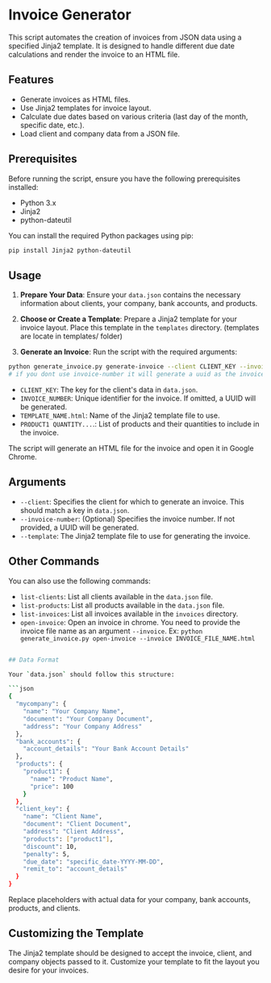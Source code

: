 # Invoice Generator

This script automates the creation of invoices from JSON data using a specified Jinja2 template. It is designed to handle different due date calculations and render the invoice to an HTML file.

## Features

- Generate invoices as HTML files.
- Use Jinja2 templates for invoice layout.
- Calculate due dates based on various criteria (last day of the month, specific date, etc.).
- Load client and company data from a JSON file.

## Prerequisites

Before running the script, ensure you have the following prerequisites installed:

- Python 3.x
- Jinja2
- python-dateutil

You can install the required Python packages using pip:

```sh
pip install Jinja2 python-dateutil
```

## Usage

1. **Prepare Your Data**: Ensure your `data.json` contains the necessary information about clients, your company, bank accounts, and products.

2. **Choose or Create a Template**: Prepare a Jinja2 template for your invoice layout. Place this template in the `templates` directory. (templates are locate in templates/ folder)

3. **Generate an Invoice**: Run the script with the required arguments:

```sh
python generate_invoice.py generate-invoice --client CLIENT_KEY --invoice-number INVOICE_NUMBER --template TEMPLATE_NAME.html --products 'PRODUCT1 QUANTITY,PRODUCT2 QUANTITY,PRODUCT3 QUANTITY'
# if you dont use invoice-number it will generate a uuid as the invoice identifier
```

- `CLIENT_KEY`: The key for the client's data in `data.json`.
- `INVOICE_NUMBER`: Unique identifier for the invoice. If omitted, a UUID will be generated.
- `TEMPLATE_NAME.html`: Name of the Jinja2 template file to use.
- `PRODUCT1 QUANTITY...`.: List of products and their quantities to include in the invoice.

The script will generate an HTML file for the invoice and open it in Google Chrome.

## Arguments

- `--client`: Specifies the client for which to generate an invoice. This should match a key in `data.json`.
- `--invoice-number`: (Optional) Specifies the invoice number. If not provided, a UUID will be generated.
- `--template`: The Jinja2 template file to use for generating the invoice.

## Other Commands
You can also use the following commands:
- `list-clients`: List all clients available in the `data.json` file.
- `list-products`: List all products available in the `data.json` file.
- `list-invoices`: List all invoices available in the `invoices` directory.
- `open-invoice`: Open an invoice in chrome. You need to provide the invoice file name as an argument `--invoice`. Ex: `python generate_invoice.py open-invoice --invoice INVOICE_FILE_NAME.html`

```sh

## Data Format

Your `data.json` should follow this structure:

```json
{
  "mycompany": {
    "name": "Your Company Name",
    "document": "Your Company Document",
    "address": "Your Company Address"
  },
  "bank_accounts": {
    "account_details": "Your Bank Account Details"
  },
  "products": {
    "product1": {
      "name": "Product Name",
      "price": 100
    }
  },
  "client_key": {
    "name": "Client Name",
    "document": "Client Document",
    "address": "Client Address",
    "products": ["product1"],
    "discount": 10,
    "penalty": 5,
    "due_date": "specific_date-YYYY-MM-DD",
    "remit_to": "account_details"
  }
}
```

Replace placeholders with actual data for your company, bank accounts, products, and clients.

## Customizing the Template

The Jinja2 template should be designed to accept the invoice, client, and company objects passed to it. Customize your template to fit the layout you desire for your invoices.
